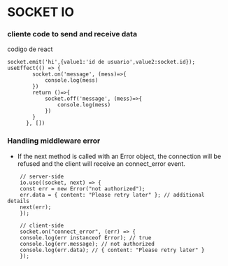 # SOCKET IO

### cliente code to send and receive data
codigo de react
```
socket.emit('hi',{value1:'id de usuario',value2:socket.id});
useEffect(() => {
        socket.on('message', (mess)=>{
            console.log(mess)
        })
        return ()=>{
            socket.off('message', (mess)=>{
                console.log(mess)
            })  
        }
      }, [])
```
### Handling middleware error
- If the next method is called with an Error object, the connection will be refused and the client will receive an connect_error event.
```
    // server-side 
    io.use((socket, next) => {
    const err = new Error("not authorized");
    err.data = { content: "Please retry later" }; // additional details
    next(err);
    });

    // client-side 
    socket.on("connect_error", (err) => {
    console.log(err instanceof Error); // true
    console.log(err.message); // not authorized
    console.log(err.data); // { content: "Please retry later" }
    });
```